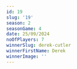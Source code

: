 ```yaml
---
id: 19
slug: '19'
season: 2
seasonGame: 4
date: 25/09/2024
noOfPlayers: 7
winnerSlug: derek-cutler
winnerFirstName: Derek
winnerImage: ''
---
```

